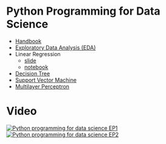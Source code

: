 # Python Programming for Data Science

* [Handbook](https://github.com/mrolarik/data-science-tutorial/blob/master/data-science-tutorial.pdf)
* [Exploratory Data Analysis (EDA)](https://github.com/mrolarik/data-science-tutorial/blob/master/001_Exploratory_data_analysis.ipynb)
* Linear Regression
  * [slide](https://github.com/mrolarik/data-science-tutorial/blob/master/002-Linear-regression-Slide.pdf)
  * [notebook](https://github.com/mrolarik/data-science-tutorial/blob/master/003_Linear_regression.ipynb)
 * [Decision Tree](https://github.com/mrolarik/data-science-tutorial/blob/master/004_Decision_Tree.ipynb)
 * [Support Vector Machine](https://github.com/mrolarik/data-science-tutorial/blob/master/005_Support_vector_machine.ipynb)
 * [Multilayer Perceptron](https://github.com/mrolarik/data-science-tutorial/blob/master/006_Multi_layer_perceptron.ipynb)

# Video
[![Python programming for data science EP1](https://i9.ytimg.com/vi/-68d92EiTOg/mqdefault.jpg?time=1593342361264&sqp=CNzy4fcF&rs=AOn4CLDN5EHrOjzCbBAbsqWAR0GFG4zPSA)](https://www.youtube.com/watch?v=-68d92EiTOg&t=89s)
[![Python programming for data science EP2](https://i9.ytimg.com/vi/GuOoP5lKiEM/mqdefault.jpg?time=1593342479762&sqp=CNzy4fcF&rs=AOn4CLCxs_mG5kF0EM1BgrCAwZORQWqSdg)](https://www.youtube.com/watch?v=GuOoP5lKiEM)
